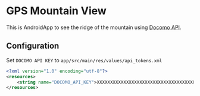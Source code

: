 # GPS Mountain View

This is AndroidApp to see the ridge of the mountain using [Docomo API](https://dev.smt.docomo.ne.jp/?p=docs.api.page&api_name=mountain_identification&p_name=api_1).

## Configuration

Set `DOCOMO API KEY` to `app/src/main/res/values/api_tokens.xml`

```xml
<?xml version="1.0" encoding="utf-8"?>
<resources>
    <string name="DOCOMO_API_KEY">XXXXXXXXXXXXXXXXXXXXXXXXXXXXXXXXXXXXXXXXXXXXXXXXXXXXXXX</string>
</resources>
```
